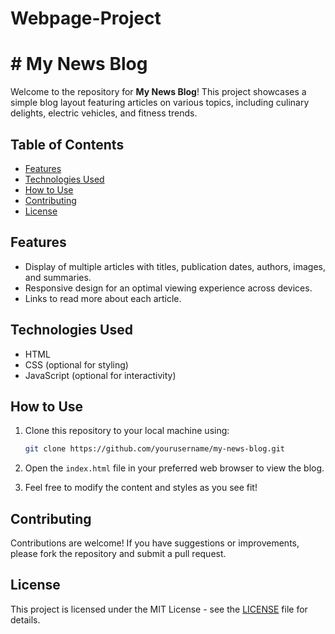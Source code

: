 # Webpage-Project
# # My News Blog

Welcome to the repository for **My News Blog**! This project showcases a simple blog layout featuring articles on various topics, including culinary delights, electric vehicles, and fitness trends.

## Table of Contents

- [Features](#features)
- [Technologies Used](#technologies-used)
- [How to Use](#how-to-use)
- [Contributing](#contributing)
- [License](#license)

## Features

- Display of multiple articles with titles, publication dates, authors, images, and summaries.
- Responsive design for an optimal viewing experience across devices.
- Links to read more about each article.

## Technologies Used

- HTML
- CSS (optional for styling)
- JavaScript (optional for interactivity)

## How to Use

1. Clone this repository to your local machine using:
   ```bash
   git clone https://github.com/yourusername/my-news-blog.git
   ```

2. Open the `index.html` file in your preferred web browser to view the blog.

3. Feel free to modify the content and styles as you see fit!

## Contributing

Contributions are welcome! If you have suggestions or improvements, please fork the repository and submit a pull request.

## License

This project is licensed under the MIT License - see the [LICENSE](LICENSE) file for details.
